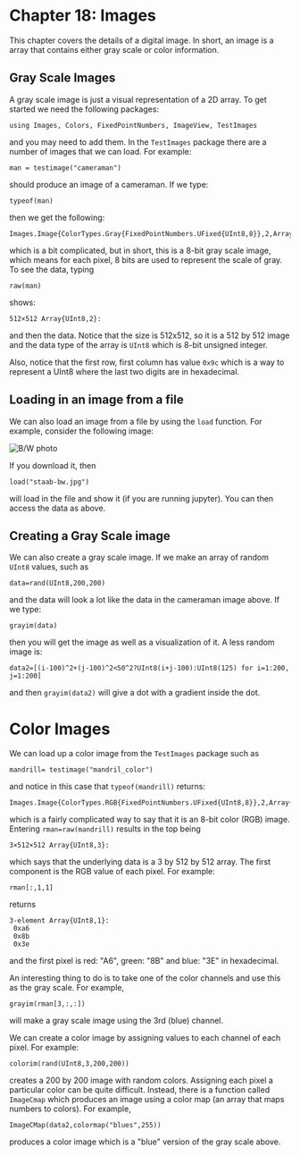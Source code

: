 Chapter 18: Images
=======

This chapter covers the details of a digital image.  In short, an image is a array that contains either gray scale or color information.

Gray Scale Images
-------

A gray scale image is just a visual representation of a 2D array.  To get started we need the following packages:

```
using Images, Colors, FixedPointNumbers, ImageView, TestImages
```

and you may need to add them.  In the `TestImages` package there are a number of images that we can load.  For example:
```
man = testimage("cameraman")
```

should produce an image of a cameraman.  If we type:
```
typeof(man)
```

then we get the following:
```
Images.Image{ColorTypes.Gray{FixedPointNumbers.UFixed{UInt8,8}},2,Array{ColorTypes.Gray{FixedPointNumbers.UFixed{UInt8,8}},2}}
```

which is a bit complicated, but in short, this is a 8-bit gray scale image, which means for each pixel, 8 bits are used to represent the scale of gray.  To see the data, typing
```
raw(man)
```

shows:
```
512×512 Array{UInt8,2}:
```

and then the data.  Notice that the size is 512x512, so it is a 512 by 512 image and the data type of the array is `UInt8` which is 8-bit unsigned integer.  

Also, notice that the first row, first column has value `0x9c` which is a way to represent a UInt8 where the last two digits are in hexadecimal.  

Loading in an image from a file
--------

We can also load an image from a file by using the `load` function.  For example, consider the following image:

![B/W photo](../images/ch18/staab-bw.jpg)

 If you download it, then
 ```
 load("staab-bw.jpg")
 ```

 will load in the file and show it (if you are running jupyter).  You can then access the data as above.  

Creating a Gray Scale image
------

We can also create a gray scale image.   If we make an array of random `UInt8` values, such as
```
data=rand(UInt8,200,200)
```

and the data will look a lot like the data in the cameraman image above.  If we type:

```
grayim(data)
```

then you will get the image as well as a visualization of it. A less random image is:
```
data2=[(i-100)^2+(j-100)^2<50^2?UInt8(i+j-100):UInt8(125) for i=1:200, j=1:200]
```

and then `grayim(data2)` will give a dot with a gradient inside the dot.  

Color Images
======

We can load up a color image from the `TestImages` package such as
```
mandrill= testimage("mandril_color")
```

and notice in this case that `typeof(mandrill)` returns:
```
Images.Image{ColorTypes.RGB{FixedPointNumbers.UFixed{UInt8,8}},2,Array{ColorTypes.RGB{FixedPointNumbers.UFixed{UInt8,8}},2}}
```

which is a fairly complicated way to say that it is an 8-bit color (RGB) image. Entering `rman=raw(mandrill)` results in  the top being
```
3×512×512 Array{UInt8,3}:
```

which says that the underlying data is a 3 by 512 by 512 array.  The first component is the RGB value of each pixel.  For example:
```
rman[:,1,1]
```

returns
```
3-element Array{UInt8,1}:
 0xa6
 0x8b
 0x3e
```

and the first pixel is red: "A6", green: "8B" and blue: "3E" in hexadecimal.    

An interesting thing to do is to take one of the color channels and use this as the gray scale.  For example,
```
grayim(rman[3,:,:])
```

will make a gray scale image using the 3rd (blue) channel.

We can create a color image by assigning values to each channel of each pixel.  For example:
```
colorim(rand(UInt8,3,200,200))
```

creates a 200 by 200 image with random colors.  Assigning each pixel a particular color can be quite difficult.  Instead, there is a function called `ImageCmap` which produces an image using a color map (an array that maps numbers to colors). For example,
```
ImageCMap(data2,colormap("blues",255))
```

produces a color image which is a "blue" version of the gray scale above.  
